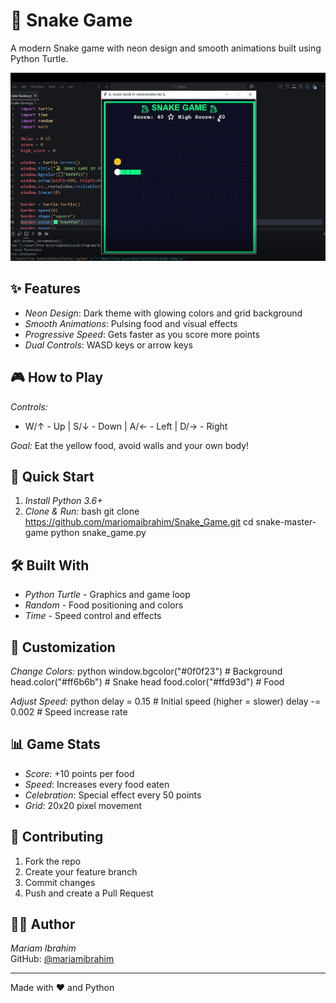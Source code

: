 # 🐍 Snake Game

A modern Snake game with neon design and smooth animations built using Python Turtle.


![Snake Game](Screenshot/Screenshot.png)

## ✨ Features

- *Neon Design*: Dark theme with glowing colors and grid background
- *Smooth Animations*: Pulsing food and visual effects
- *Progressive Speed*: Gets faster as you score more points
- *Dual Controls*: WASD keys or arrow keys

## 🎮 How to Play

*Controls:*
- W/↑ - Up | S/↓ - Down | A/← - Left | D/→ - Right

*Goal:* Eat the yellow food, avoid walls and your own body!

## 🚀 Quick Start

1. *Install Python 3.6+*
2. *Clone & Run:*
   bash
   git clone https://github.com/mariomaibrahim/Snake_Game.git
   cd snake-master-game
   python snake_game.py
   

## 🛠 Built With

- *Python Turtle* - Graphics and game loop
- *Random* - Food positioning and colors  
- *Time* - Speed control and effects

## 🎨 Customization

*Change Colors:*
python
window.bgcolor("#0f0f23")    # Background
head.color("#ff6b6b")        # Snake head
food.color("#ffd93d")        # Food


*Adjust Speed:*
python
delay = 0.15    # Initial speed (higher = slower)
delay -= 0.002  # Speed increase rate


## 📊 Game Stats

- *Score*: +10 points per food
- *Speed*: Increases every food eaten
- *Celebration*: Special effect every 50 points
- *Grid*: 20x20 pixel movement

## 🤝 Contributing

1. Fork the repo
2. Create your feature branch
3. Commit changes
4. Push and create a Pull Request

## 👩‍💻 Author

*Mariam Ibrahim*  
GitHub: [@mariamibrahim](https://github.com/mariomaibrahim)

---

Made with ❤ and Python
